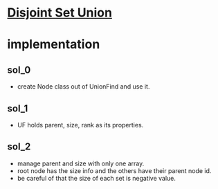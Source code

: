 # [Disjoint Set Union](https://atcoder.jp/contests/practice2/tasks/practice2_a)


# implementation


## sol_0
- create Node class out of UnionFind and use it.


## sol_1
- UF holds parent, size, rank as its properties.



## sol_2
- manage parent and size with only one array.
- root node has the size info and the others have their parent node id.
- be careful of that the size of each set is negative value.